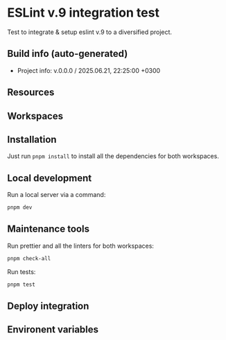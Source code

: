 <!--
 @since 2025.06.21, 22:25
 @changed 2025.06.21, 22:25
-->

# ESLint v.9 integration test

Test to integrate & setup eslint v.9 to a diversified project.

## Build info (auto-generated)

- Project info: v.0.0.0 / 2025.06.21, 22:25:00 +0300

## Resources

## Workspaces

## Installation

Just run `pnpm install` to install all the dependencies for both workspaces.

## Local development

Run a local server via a command:

```bash
pnpm dev
```

## Maintenance tools

Run prettier and all the linters for both workspaces:

```bash
pnpm check-all
```

Run tests:

```bash
pnpm test
```

## Deploy integration

## Environent variables
